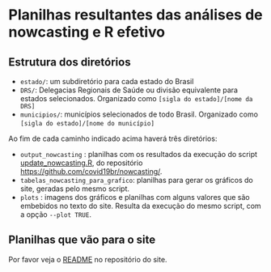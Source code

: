 # Planilhas resultantes das análises de nowcasting e R efetivo

## Estrutura dos diretórios

 * `estado/`: um subdiretório para cada estado do Brasil
 * `DRS/`: Delegacias Regionais de Saúde ou divisão equivalente para estados selecionados. Organizado como `[sigla do estado]/[nome da DRS]`
 * `municipios/`: municípios selecionados de todo Brasil. Organizado como `[sigla do estado]/[nome do município]`

Ao fim de cada caminho indicado acima haverá três  diretórios:

 * `output_nowcasting` : planilhas com os resultados da execução do script [update_nowcasting.R](https://github.com/covid19br/nowcasting/tree/master/_src), do repositório https://github.com/covid19br/nowcasting/. 
 * `tabelas_nowcasting_para_grafico`: planilhas para gerar os gráficos do site, geradas pelo mesmo script. 
 * `plots` : imagens dos gráficos e planilhas com alguns valores que são embebidos no texto do site. Resulta da execução do mesmo script, com a opção `--plot TRUE`.

## Planilhas que vão para o site

Por favor veja o [README](https://github.com/covid19br/covid19br.github.io/blob/master/dados/README.md) no repositório do site.
